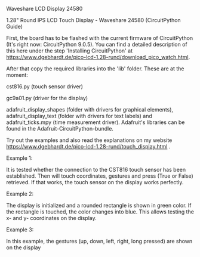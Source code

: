Waveshare LCD Display 24580

1.28" Round IPS LCD Touch Display - Waveshare 24580 (CircuitPython Guide)

First, the board has to be flashed with the current firmware of CircuitPython (It's right now: CircuitPython 9.0.5). You can find a detailed description of this here under the step 'Installing CircuitPython' at https://www.dgebhardt.de/pico-lcd-1.28-rund/download_pico_watch.html.

After that copy the required libraries into the 'lib' folder. These are at the moment:

cst816.py (touch sensor driver)

gc9a01.py (driver for the display)

adafruit_display_shapes (folder with drivers for graphical elements),
adafruit_display_text (folder with drivers for text labels) and
adafruit_ticks.mpy (time measurement driver).
Adafruit's libraries can be found in the Adafruit-CircuitPython-bundle.

Try out the examples and also read the explanations on my website
https://www.dgebhardt.de/pico-lcd-1.28-rund/touch_display.html .

Example 1:

It is tested whether the connection to the CST816 touch sensor has been established. Then will
touch coordinates, gestures and press (True or False) retrieved. If that works, the touch sensor on the display
works perfectly.

Example 2:

The display is initialized and a rounded rectangle is shown in green color. If the rectangle
is touched, the color changes into blue. This allows testing the x- and y- coordinates on the display.

Example 3:

In this example, the gestures (up, down, left, right, long pressed) are shown on the display
